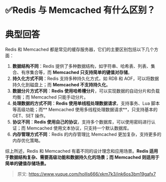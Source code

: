 # ✅Redis 与 Memcached 有什么区别？

# 典型回答
Redis 和 Memcached 都是常见的缓存服务器，它们的主要区别包括以下几个方面：



1. **数据结构不同**：Redis 提供了多种数据结构，如字符串、哈希表、列表、集合、有序集合等，而 **Memcached 只支持简单的键值对存储**。
2. **持久化方式不同**：Redis 支持多种持久化方式，如 RDB 和 AOF，可以将数据持久化到磁盘上；而 **Memcached 不支持持久化**。
3. **数据分片方式不同**：**Redis 使用哈希槽分片**，可以实现数据的自动分片和负载均衡；而 Memcached 只能手动分片。
4. **处理数据的方式不同**：**Redis 使用单线程处理数据请求**，支持事务、Lua 脚本等高级功能；而** Memcached 使用多线程处理数据请求**，只支持基本的 GET、SET 操作。
5. **协议不同**：**Redis 使用自己的协议**，支持多个数据库，可以使用密码进行认证；而 Memcached 使用文本协议，只支持一个默认数据库。
6. **内存管理方式不同**：Redis 的内存管理比 Memcached 更加复杂，支持更多的内存优化策略。



综上所述，Redis 和 Memcached 有着不同的设计理念和应用场景。**Redis 适用于数据结构复杂、需要高级功能和数据持久化的场景；而 Memcached 则适用于简单的键值存储场景。**



> 原文: <https://www.yuque.com/hollis666/xkm7k3/ink6os3bm19gafx7>